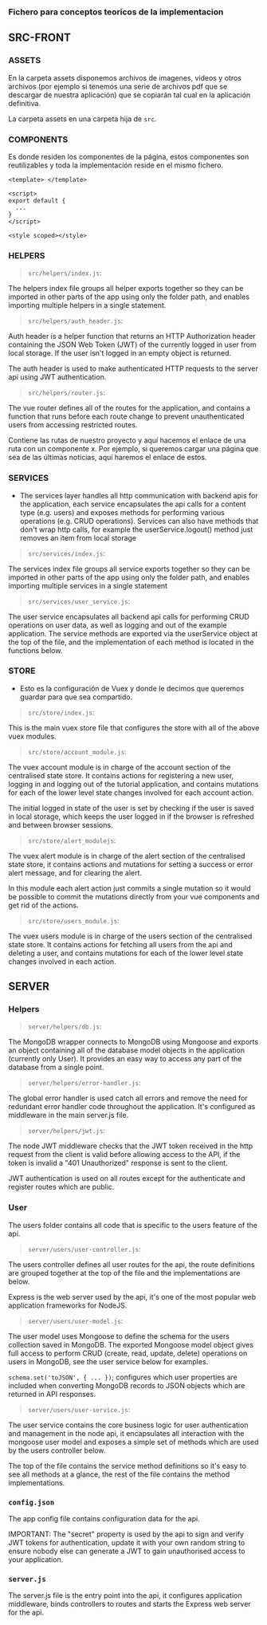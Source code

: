 ### Fichero para conceptos teoricos de la implementacion

## SRC-FRONT

### ASSETS

En la carpeta assets disponemos archivos de imagenes, videos y otros archivos (por ejemplo si tenemos una serie de archivos pdf que se descargar de nuestra aplicación) que se copiarán tal cual en la aplicación definitiva.

La carpeta assets en una carpeta hija de `src`.

### COMPONENTS

Es donde residen los componentes de la página, estos componentes son reutilizables y toda la implementación reside en el mismo fichero.

```vue
<template> </template>

<script>
export default {
  ...
}
</script>

<style scoped></style>
```

### HELPERS

> `src/helpers/index.js`:

The helpers index file groups all helper exports together so they can be imported in other parts of the app using only the folder path, and enables importing multiple helpers in a single statement.

> `src/helpers/auth_header.js`:

Auth header is a helper function that returns an HTTP Authorization header containing the JSON Web Token (JWT) of the currently logged in user from local storage. If the user isn't logged in an empty object is returned.

The auth header is used to make authenticated HTTP requests to the server api using JWT authentication.

> `src/helpers/router.js`:

The vue router defines all of the routes for the application, and contains a function that runs before each route change to prevent unauthenticated users from accessing restricted routes.

Contiene las rutas de nuestro proyecto y aquí hacemos el enlace de una ruta con un componente x. Por ejemplo, si queremos cargar una página que sea de las últimas noticias, aquí haremos el enlace de estos.

### SERVICES

-   The services layer handles all http communication with backend apis for the application, each service encapsulates the api calls for a content type (e.g. users) and exposes methods for performing various operations (e.g. CRUD operations). Services can also have methods that don't wrap http calls, for example the userService.logout() method just removes an item from local storage

> `src/services/index.js`:

The services index file groups all service exports together so they can be imported in other parts of the app using only the folder path, and enables importing multiple services in a single statement

> `src/services/user_service.js`:

The user service encapsulates all backend api calls for performing CRUD operations on user data, as well as logging and out of the example application. The service methods are exported via the userService object at the top of the file, and the implementation of each method is located in the functions below.

### STORE

-   Esto es la configuración de Vuex y donde le decimos que queremos guardar para que sea compartido.

> `src/store/index.js`:

This is the main vuex store file that configures the store with all of the above vuex modules.

> `src/store/account_module.js`:

The vuex account module is in charge of the account section of the centralised state store. It contains actions for registering a new user, logging in and logging out of the tutorial application, and contains mutations for each of the lower level state changes involved for each account action.

The initial logged in state of the user is set by checking if the user is saved in local storage, which keeps the user logged in if the browser is refreshed and between browser sessions.

> `src/store/alert_modulejs`:

The vuex alert module is in charge of the alert section of the centralised state store, it contains actions and mutations for setting a success or error alert message, and for clearing the alert.

In this module each alert action just commits a single mutation so it would be possible to commit the mutations directly from your vue components and get rid of the actions.

> `src/store/users_module.js`:

The vuex users module is in charge of the users section of the centralised state store. It contains actions for fetching all users from the api and deleting a user, and contains mutations for each of the lower level state changes involved in each action.

## SERVER

### Helpers

> `server/helpers/db.js`:

The MongoDB wrapper connects to MongoDB using Mongoose and exports an object containing all of the database model objects in the application (currently only User). It provides an easy way to access any part of the database from a single point.

> `server/helpers/error-handler.js`:

The global error handler is used catch all errors and remove the need for redundant error handler code throughout the application. It's configured as middleware in the main server.js file.

> `server/helpers/jwt.js`:

The node JWT middleware checks that the JWT token received in the http request from the client is valid before allowing access to the API, if the token is invalid a "401 Unauthorized" response is sent to the client.

JWT authentication is used on all routes except for the authenticate and register routes which are public.

### User

The users folder contains all code that is specific to the users feature of the api.

> `server/users/user-controller.js`:

The users controller defines all user routes for the api, the route definitions are grouped together at the top of the file and the implementations are below.

Express is the web server used by the api, it's one of the most popular web application frameworks for NodeJS.

> `server/users/user-model.js`:

The user model uses Mongoose to define the schema for the users collection saved in MongoDB. The exported Mongoose model object gives full access to perform CRUD (create, read, update, delete) operations on users in MongoDB, see the user service below for examples.

`schema.set('toJSON', { ... })`; configures which user properties are included when converting MongoDB records to JSON objects which are returned in API responses.

> `server/users/user-service.js`:

The user service contains the core business logic for user authentication and management in the node api, it encapsulates all interaction with the mongoose user model and exposes a simple set of methods which are used by the users controller below.

The top of the file contains the service method definitions so it's easy to see all methods at a glance, the rest of the file contains the method implementations.

### `config.json`

The app config file contains configuration data for the api.

IMPORTANT: The "secret" property is used by the api to sign and verify JWT tokens for authentication, update it with your own random string to ensure nobody else can generate a JWT to gain unauthorised access to your application.

### `server.js`

The server.js file is the entry point into the api, it configures application middleware, binds controllers to routes and starts the Express web server for the api.
